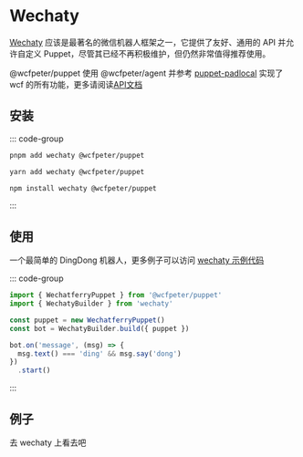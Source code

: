 # Wechaty

[Wechaty](https://wechaty.js.org) 应该是最著名的微信机器人框架之一，它提供了友好、通用的 API 并允许自定义 Puppet，尽管其已经不再积极维护，但仍然非常值得推荐使用。

@wcfpeter/puppet 使用 @wcfpeter/agent 并参考 [puppet-padlocal](https://github.com/wechaty/puppet-padlocal/) 实现了 wcf 的所有功能，更多请阅读[API文档](https://www.jsdocs.io/package/@wcfpeter/puppet)

## 安装

::: code-group
  ```bash [pnpm]
  pnpm add wechaty @wcfpeter/puppet
  ```
  ```bash [yarn]
  yarn add wechaty @wcfpeter/puppet
  ```
  ```bash [npm]
  npm install wechaty @wcfpeter/puppet
  ```
:::

## 使用

一个最简单的 DingDong 机器人，更多例子可以访问 [wechaty 示例代码](https://wechaty.gitbook.io/wechaty/v/zh/example)

::: code-group
```ts twoslash [index.ts]
import { WechatferryPuppet } from '@wcfpeter/puppet'
import { WechatyBuilder } from 'wechaty'

const puppet = new WechatferryPuppet()
const bot = WechatyBuilder.build({ puppet })

bot.on('message', (msg) => {
  msg.text() === 'ding' && msg.say('dong')
})
  .start()
```
:::

## 例子

去 wechaty 上看去吧
